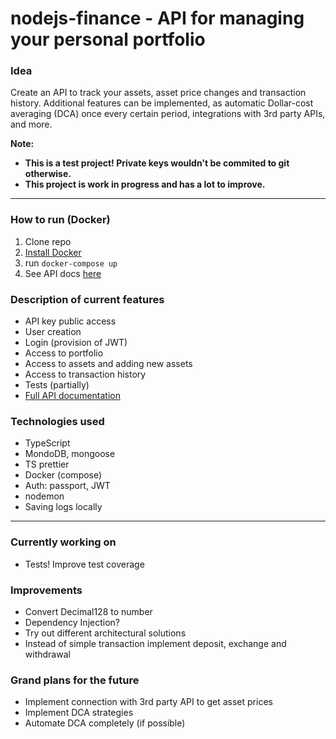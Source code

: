 # nodejs-finance - API for managing your personal portfolio

### Idea
Create an API to track your assets, asset price changes and transaction history. Additional features can be implemented, as automatic Dollar-cost averaging (DCA) once every certain period, integrations with 3rd party APIs, and more.

__Note:__

- __This is a test project! Private keys wouldn't be commited to git otherwise.__
- __This project is work in progress and has a lot to improve.__

---

### How to run (Docker)
1. Clone repo
2. [Install Docker](https://docs.docker.com/get-docker/)
3. run `docker-compose up`
4. See API docs [here](https://documenter.getpostman.com/view/14918328/TzCFhqn4)

### Description of current features
- API key public access
- User creation
- Login (provision of JWT)
- Access to portfolio
- Access to assets and adding new assets
- Access to transaction history
- Tests (partially)
- [Full API documentation](https://documenter.getpostman.com/view/14918328/TzCFhqn4)

### Technologies used
- TypeScript
- MondoDB, mongoose
- TS prettier
- Docker (compose)
- Auth: passport, JWT
- nodemon
- Saving logs locally

---

### Currently working on
- Tests! Improve test coverage

### Improvements
- Convert Decimal128 to number
- Dependency Injection?
- Try out different architectural solutions
- Instead of simple transaction implement deposit, exchange and withdrawal

### Grand plans for the future
- Implement connection with 3rd party API to get asset prices
- Implement DCA strategies
- Automate DCA completely (if possible)